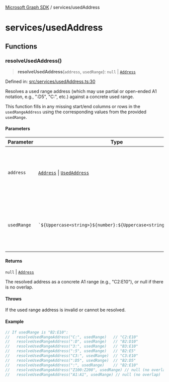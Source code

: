 [Microsoft Graph SDK](../README.md) / services/usedAddress

# services/usedAddress

## Functions

### resolveUsedAddress()

> **resolveUsedAddress**(`address`, `usedRange`): `null` \| [`Address`](../Address.md#address)

Defined in: [src/services/usedAddress.ts:30](https://github.com/Future-Secure-AI/microsoft-graph/blob/main/src/services/usedAddress.ts#L30)

Resolves a used range address (which may use partial or open-ended A1 notation, e.g., ":D5", "C:", etc.) against a concrete used range.

This function fills in any missing start/end columns or rows in the `usedRangeAddress` using the corresponding values from the provided `usedRange`.

#### Parameters

| Parameter | Type | Description |
| ------ | ------ | ------ |
| `address` | [`Address`](../Address.md#address) \| [`UsedAddress`](../Address.md#usedaddress) | The used range address (may be open-ended, e.g., ":D5", "C:", etc.). |
| `usedRange` | `` `${Uppercase<string>}${number}:${Uppercase<string>}${number}` `` | The concrete used range address to resolve against (e.g., "B2:E10"). |

#### Returns

`null` \| [`Address`](../Address.md#address)

The resolved address as a concrete A1 range (e.g., "C2:E10"), or null if there is no overlap.

#### Throws

If the used range address is invalid or cannot be resolved.

#### Example

```ts
// If usedRange is "B2:E10":
//   resolveUsedRangeAddress("C:", usedRange)   // "C2:E10"
//   resolveUsedRangeAddress(":D", usedRange)   // "B2:D10"
//   resolveUsedRangeAddress("3:", usedRange)   // "B3:E10"
//   resolveUsedRangeAddress(":5", usedRange)   // "B2:E5"
//   resolveUsedRangeAddress("C3:", usedRange)  // "C3:E10"
//   resolveUsedRangeAddress(":D5", usedRange)  // "B2:D5"
//   resolveUsedRangeAddress(":", usedRange)    // "B2:E10"
//   resolveUsedRangeAddress("Z100:Z200", usedRange) // null (no overlap)
//   resolveUsedRangeAddress("A1:A1", usedRange) // null (no overlap)
```
